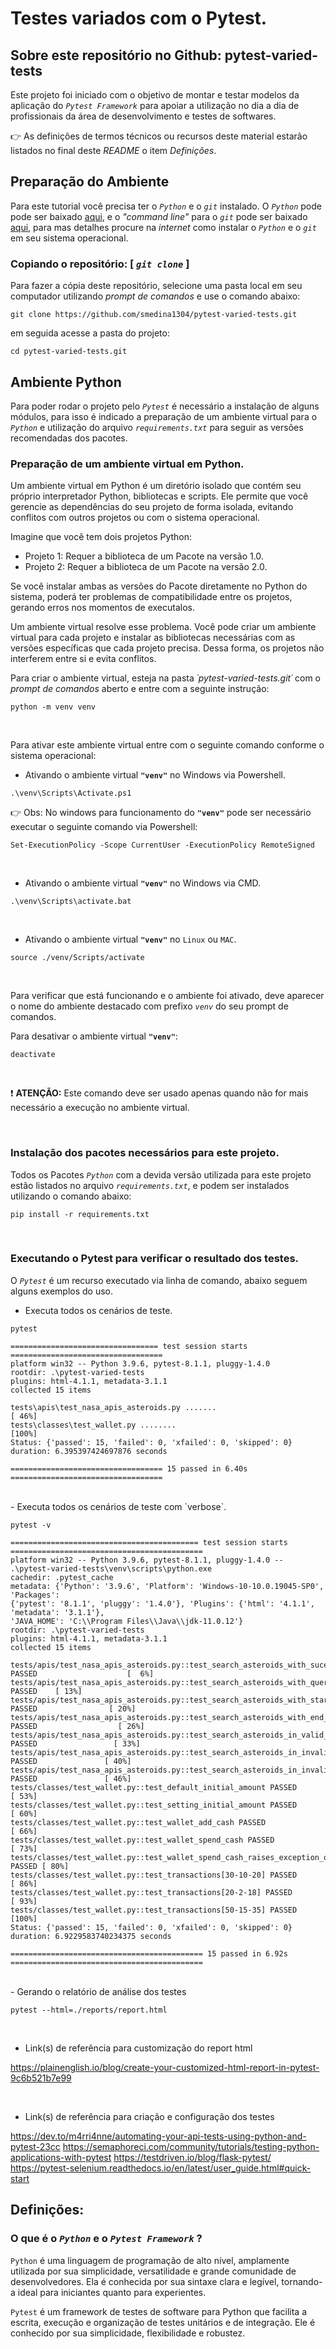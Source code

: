 # Testes variados com o Pytest.

## Sobre este repositório no Github: pytest-varied-tests 

Este projeto foi iniciado com o objetivo de montar e testar modelos da aplicação do _`Pytest Framework`_ para apoiar a utilização no dia a dia de profissionais da área de desenvolvimento e testes de softwares.

:point_right: As definições de termos técnicos ou recursos deste material estarão listados no final deste _README_ o item _Definições_.

## Preparação do Ambiente

Para este tutorial você precisa ter o _`Python`_ e o _`git`_ instalado. O _`Python`_ pode pode ser baixado [aqui](https://www.python.org/downloads/), e o _"command line"_ para o _`git`_ pode ser baixado [aqui](https://git-scm.com/downloads), para mas detalhes procure na _internet_ como instalar o _`Python`_ e o _`git`_ em seu sistema operacional.
<br>

### Copiando o repositório: [  _`git clone`_ ]

Para fazer a cópia deste repositório, selecione uma pasta local em seu computador utilizando _prompt de comandos_ e use o comando abaixo:

```shell
git clone https://github.com/smedina1304/pytest-varied-tests.git
```

em seguida acesse a pasta do projeto:

```shell
cd pytest-varied-tests.git
```


## Ambiente Python

Para poder rodar o projeto pelo _`Pytest`_ é necessário a instalação de alguns módulos, para isso é indicado a preparação de um ambiente virtual para o _`Python`_ e utilização do arquivo _`requirements.txt`_ para seguir as versões recomendadas dos pacotes.

### Preparação de um ambiente virtual em Python.

Um ambiente virtual em Python é um diretório isolado que contém seu próprio interpretador Python, bibliotecas e scripts. Ele permite que você gerencie as dependências do seu projeto de forma isolada, evitando conflitos com outros projetos ou com o sistema operacional.

Imagine que você tem dois projetos Python:

- Projeto 1: Requer a biblioteca de um Pacote na versão 1.0.
- Projeto 2: Requer a biblioteca de um Pacote na versão 2.0.

Se você instalar ambas as versões do Pacote diretamente no Python do sistema, poderá ter problemas de compatibilidade entre os projetos, gerando erros nos momentos de executalos.

Um ambiente virtual resolve esse problema. Você pode criar um ambiente virtual para cada projeto e instalar as bibliotecas necessárias com as versões específicas que cada projeto precisa. Dessa forma, os projetos não interferem entre si e evita conflitos.

Para criar o ambiente virtual, esteja na pasta _´pytest-varied-tests.git´_ com o _prompt de comandos_ aberto e entre com a seguinte instrução:

```shell
python -m venv venv
```

<br>

Para ativar este ambiente virtual entre com o seguinte comando conforme o sistema operacional:

- Ativando o ambiente virtual **`"venv"`** no Windows via Powershell.

```shell
.\venv\Scripts\Activate.ps1
```

:point_right: Obs: No windows para funcionamento do **`"venv"`** pode ser necessário executar o seguinte comando via Powershell:

```shell
Set-ExecutionPolicy -Scope CurrentUser -ExecutionPolicy RemoteSigned
```

<br>

- Ativando o ambiente virtual **`"venv"`** no Windows via CMD.

```shell
.\venv\Scripts\activate.bat
```

<br>

- Ativando o ambiente virtual **`"venv"`** no `Linux` ou `MAC`.

```shell
source ./venv/Scripts/activate
```
<br>

Para verificar que está funcionando e o ambiente foi ativado, deve aparecer o nome do ambiente destacado com prefixo _`venv`_ do seu prompt de comandos.
<br>

Para desativar o ambiente virtual **`"venv"`**:
<br>

```shell
deactivate
```
<br>

:exclamation: **ATENÇÃO:** Este comando deve ser usado apenas quando não for mais necessário a execução no ambiente virtual.

<br>

### Instalação dos pacotes necessários para este projeto.

Todos os Pacotes _`Python`_ com a devida versão utilizada para este projeto estão listados no arquivo _`requirements.txt`_, e podem ser instalados utilizando o comando abaixo:

```shell
pip install -r requirements.txt
```

<br>

### Executando o Pytest para verificar o resultado dos testes.

O _`Pytest`_ é um recurso executado via linha de comando, abaixo seguem alguns exemplos do uso.

- Executa todos os cenários de teste.

```shell
pytest
```

```shell
================================= test session starts ==================================
platform win32 -- Python 3.9.6, pytest-8.1.1, pluggy-1.4.0
rootdir: .\pytest-varied-tests      
plugins: html-4.1.1, metadata-3.1.1
collected 15 items

tests\apis\test_nasa_apis_asteroids.py .......                                    [ 46%]
tests\classes\test_wallet.py ........                                             [100%]
Status: {'passed': 15, 'failed': 0, 'xfailed': 0, 'skipped': 0}
duration: 6.395397424697876 seconds

================================== 15 passed in 6.40s ==================================  
```

<br>
- Executa todos os cenários de teste com `verbose`.

```shell
pytest -v
```

```shell
========================================== test session starts ===========================================
platform win32 -- Python 3.9.6, pytest-8.1.1, pluggy-1.4.0 -- .\pytest-varied-tests\venv\scripts\python.exe
cachedir: .pytest_cache
metadata: {'Python': '3.9.6', 'Platform': 'Windows-10-10.0.19045-SP0', 'Packages': 
{'pytest': '8.1.1', 'pluggy': '1.4.0'}, 'Plugins': {'html': '4.1.1', 'metadata': '3.1.1'}, 
'JAVA_HOME': 'C:\\Program Files\\Java\\jdk-11.0.12'}
rootdir: .\pytest-varied-tests
plugins: html-4.1.1, metadata-3.1.1
collected 15 items

tests/apis/test_nasa_apis_asteroids.py::test_search_asteroids_with_sucess PASSED                    [  6%]
tests/apis/test_nasa_apis_asteroids.py::test_search_asteroids_with_query_parameters_empty PASSED    [ 13%]
tests/apis/test_nasa_apis_asteroids.py::test_search_asteroids_with_start_date PASSED                [ 20%]
tests/apis/test_nasa_apis_asteroids.py::test_search_asteroids_with_end_date PASSED                  [ 26%]
tests/apis/test_nasa_apis_asteroids.py::test_search_asteroids_in_valid_range PASSED                 [ 33%]
tests/apis/test_nasa_apis_asteroids.py::test_search_asteroids_in_invalid_range PASSED               [ 40%]
tests/apis/test_nasa_apis_asteroids.py::test_search_asteroids_in_invalid_token PASSED               [ 46%]
tests/classes/test_wallet.py::test_default_initial_amount PASSED                                    [ 53%] 
tests/classes/test_wallet.py::test_setting_initial_amount PASSED                                    [ 60%] 
tests/classes/test_wallet.py::test_wallet_add_cash PASSED                                           [ 66%] 
tests/classes/test_wallet.py::test_wallet_spend_cash PASSED                                         [ 73%] 
tests/classes/test_wallet.py::test_wallet_spend_cash_raises_exception_on_insufficient_amount PASSED [ 80%] 
tests/classes/test_wallet.py::test_transactions[30-10-20] PASSED                                    [ 86%] 
tests/classes/test_wallet.py::test_transactions[20-2-18] PASSED                                     [ 93%] 
tests/classes/test_wallet.py::test_transactions[50-15-35] PASSED                                    [100%] 
Status: {'passed': 15, 'failed': 0, 'xfailed': 0, 'skipped': 0}
duration: 6.9229583740234375 seconds

=========================================== 15 passed in 6.92s ===========================================
```

<br>
- Gerando o relatório de análise dos testes 

```shell
pytest --html=./reports/report.html
```

<br>

- Link(s) de referência para customização do report html

https://plainenglish.io/blog/create-your-customized-html-report-in-pytest-9c6b521b7e99

<br>

- Link(s) de referência para criação e configuração dos testes

https://dev.to/m4rri4nne/automating-your-api-tests-using-python-and-pytest-23cc
https://semaphoreci.com/community/tutorials/testing-python-applications-with-pytest
https://testdriven.io/blog/flask-pytest/ 
https://pytest-selenium.readthedocs.io/en/latest/user_guide.html#quick-start


## Definições:

### O que é o _`Python`_  e o _`Pytest Framework`_ ?

`Python` é uma linguagem de programação de alto nível, amplamente utilizada por sua simplicidade, versatilidade e grande comunidade de desenvolvedores. Ela é conhecida por sua sintaxe clara e legível, tornando-a ideal para iniciantes quanto para experientes.

`Pytest` é um framework de testes de software para Python que facilita a escrita, execução e organização de testes unitários e de integração. Ele é conhecido por sua simplicidade, flexibilidade e robustez.


